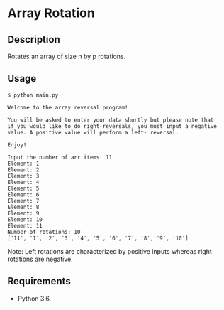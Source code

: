 # Array Rotation

## Description
Rotates an array of size n by p rotations. 

## Usage
```
$ python main.py

Welcome to the array reversal program!

You will be asked to enter your data shortly but please note that
if you would like to do right-reversals, you must input a negative
value. A positive value will perform a left- reversal.

Enjoy!

Input the number of arr items: 11
Element: 1
Element: 2
Element: 3
Element: 4
Element: 5
Element: 6
Element: 7
Element: 8
Element: 9
Element: 10
Element: 11
Number of rotations: 10
['11', '1', '2', '3', '4', '5', '6', '7', '8', '9', '10']
```

Note: Left rotations are characterized by positive inputs whereas right rotations are negative.

## Requirements
* Python 3.6.
